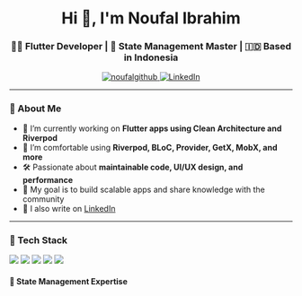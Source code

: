 <h1 align="center">Hi 👋, I'm Noufal Ibrahim</h1>
<h3 align="center">👨‍💻 Flutter Developer | 💙 State Management Master | 🇮🇩 Based in Indonesia</h3>

<p align="center">
  <a href="https://github.com/Noufalgithub">
    <img src="https://komarev.com/ghpvc/?username=noufalgithub&label=Profile%20views&color=0e75b6&style=flat" alt="noufalgithub" />
  </a>
  <a href="https://linkedin.com/in/noufal-ibrahim-93b718147/">
    <img src="https://img.shields.io/badge/LinkedIn-Noufal%20Ibrahim-blue?logo=linkedin" alt="LinkedIn" />
  </a>
</p>

---

### 🚀 About Me

- 🔭 I’m currently working on **Flutter apps using Clean Architecture and Riverpod**
- 💬 I’m comfortable using **Riverpod, BLoC, Provider, GetX, MobX, and more**
- 🛠️ Passionate about **maintainable code, UI/UX design, and performance**
- 🎯 My goal is to build scalable apps and share knowledge with the community
- 📝 I also write on [LinkedIn](https://www.linkedin.com/in/noufal-ibrahim-93b718147/)

---

### 🧠 Tech Stack

<p align="left">
  <img src="https://img.shields.io/badge/Dart-0175C2?style=for-the-badge&logo=dart&logoColor=white"/>
  <img src="https://img.shields.io/badge/Flutter-02569B?style=for-the-badge&logo=flutter&logoColor=white"/>
  <img src="https://img.shields.io/badge/Firebase-ffca28?style=for-the-badge&logo=firebase&logoColor=black"/>
  <img src="https://img.shields.io/badge/REST%20API-005571?style=for-the-badge"/>
  <img src="https://img.shields.io/badge/GitHub-181717?style=for-the-badge&logo=github&logoColor=white"/>
</p>

#### 🧰 State Management Expertise
